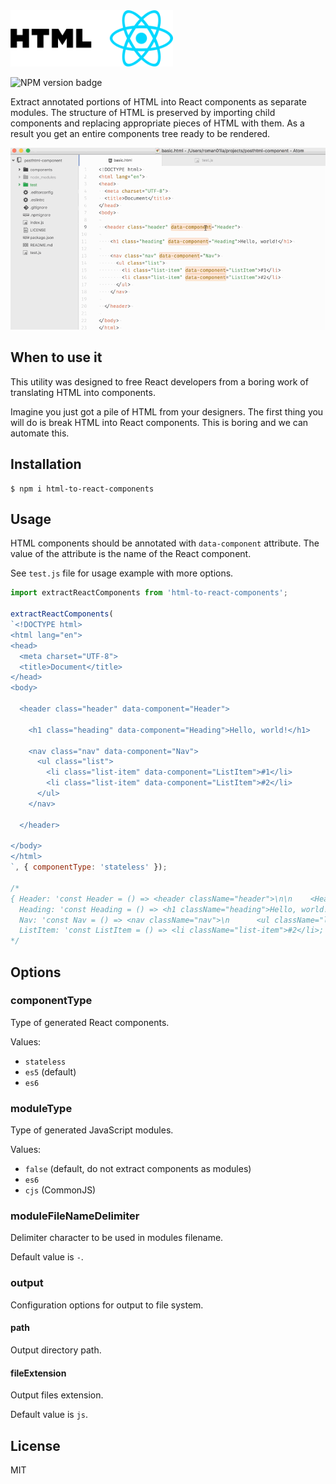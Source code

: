 <img src="logo.png" width="260" />

![NPM version badge](https://img.shields.io/npm/v/html-to-react-components.svg?style=flat-square)

Extract annotated portions of HTML into React components as separate modules. The structure of HTML is preserved by importing child components and replacing appropriate pieces of HTML with them. As a result you get an entire components tree ready to be rendered.

![usage example animation](sample.gif)

## When to use it

This utility was designed to free React developers from a boring work of translating HTML into components.

Imagine you just got a pile of HTML from your designers. The first thing you will do is break HTML into React components. This is boring and we can automate this.

## Installation

```
$ npm i html-to-react-components
```

## Usage

HTML components should be annotated with `data-component` attribute. The value of the attribute is the name of the React component.

See `test.js` file for usage example with more options.

```js
import extractReactComponents from 'html-to-react-components';

extractReactComponents(
`<!DOCTYPE html>
<html lang="en">
<head>
  <meta charset="UTF-8">
  <title>Document</title>
</head>
<body>

  <header class="header" data-component="Header">

    <h1 class="heading" data-component="Heading">Hello, world!</h1>

    <nav class="nav" data-component="Nav">
      <ul class="list">
        <li class="list-item" data-component="ListItem">#1</li>
        <li class="list-item" data-component="ListItem">#2</li>
      </ul>
    </nav>

  </header>

</body>
</html>
`, { componentType: 'stateless' });

/*
{ Header: 'const Header = () => <header className="header">\n\n    <Heading></Heading>\n\n    <Nav></Nav>\n\n  </header>;',
  Heading: 'const Heading = () => <h1 className="heading">Hello, world!</h1>;',
  Nav: 'const Nav = () => <nav className="nav">\n      <ul className="list">\n        <ListItem></ListItem>\n        <ListItem></ListItem>\n      </ul>\n    </nav>;',
  ListItem: 'const ListItem = () => <li className="list-item">#2</li>;' }
*/
```

## Options

### componentType

Type of generated React components.

Values:

- `stateless`
- `es5` (default)
- `es6`

### moduleType

Type of generated JavaScript modules.

Values:

- `false` (default, do not extract components as modules)
- `es6`
- `cjs` (CommonJS)

### moduleFileNameDelimiter

Delimiter character to be used in modules filename.

Default value is `-`.

### output

Configuration options for output to file system.

#### path

Output directory path.

#### fileExtension

Output files extension.

Default value is `js`.

## License

MIT
